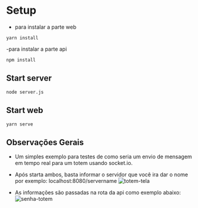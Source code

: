 # Setup

- para instalar a parte web

`yarn install`

-para instalar a parte api

`npm install`

## Start server

`node server.js`

## Start web

`yarn serve`

## Observações Gerais

- Um simples exemplo para testes de como seria um envio de mensagem em tempo real para um totem usando socket.io.
- Após starta ambos, basta informar o servidor que você ira dar o nome por exemplo: localhost:8080/servername
![totem-tela](https://user-images.githubusercontent.com/50386900/135001385-dcbc50bf-914c-4b1d-aba2-58e460d1e559.png)

- As informações são passadas na rota da api como exemplo abaixo:
![senha-totem](https://user-images.githubusercontent.com/50386900/135001465-ad6d8b70-36e1-44ca-a5ae-cd58c68b5f73.png)
